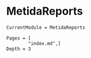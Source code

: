 # MetidaReports

```@meta
CurrentModule = MetidaReports
```

```@contents
Pages = [
        "index.md",]
Depth = 3
```
